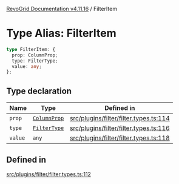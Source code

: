 [RevoGrid Documentation v4.11.16](README.md) / FilterItem

# Type Alias: FilterItem

```ts
type FilterItem: {
  prop: ColumnProp;
  type: FilterType;
  value: any;
};
```

## Type declaration

| Name | Type | Defined in |
| ------ | ------ | ------ |
| `prop` | [`ColumnProp`](TypeAlias.ColumnProp.md) | [src/plugins/filter/filter.types.ts:114](https://github.com/revolist/revogrid/blob/4a2e1c34e7e1a3d80ec42c0347cc2f82d785aa84/src/plugins/filter/filter.types.ts#L114) |
| `type` | [`FilterType`](TypeAlias.FilterType.md) | [src/plugins/filter/filter.types.ts:116](https://github.com/revolist/revogrid/blob/4a2e1c34e7e1a3d80ec42c0347cc2f82d785aa84/src/plugins/filter/filter.types.ts#L116) |
| `value` | `any` | [src/plugins/filter/filter.types.ts:118](https://github.com/revolist/revogrid/blob/4a2e1c34e7e1a3d80ec42c0347cc2f82d785aa84/src/plugins/filter/filter.types.ts#L118) |

## Defined in

[src/plugins/filter/filter.types.ts:112](https://github.com/revolist/revogrid/blob/4a2e1c34e7e1a3d80ec42c0347cc2f82d785aa84/src/plugins/filter/filter.types.ts#L112)
